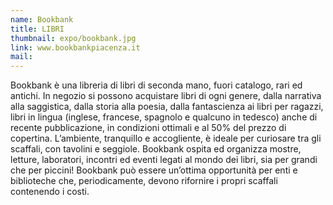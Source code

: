 ```yaml
---
name: Bookbank
title: LIBRI
thumbnail: expo/bookbank.jpg
link: www.bookbankpiacenza.it
mail:
---
```


Bookbank è una libreria di libri di seconda mano, fuori catalogo, rari ed antichi. In negozio si possono acquistare libri di ogni genere, dalla narrativa alla saggistica, dalla storia alla poesia, dalla fantascienza ai libri per ragazzi, libri in lingua (inglese, francese, spagnolo e qualcuno in tedesco) anche di recente pubblicazione, in condizioni ottimali e al 50% del prezzo di copertina. L’ambiente, tranquillo e accogliente, è ideale per curiosare tra gli scaffali, con tavolini e seggiole. Bookbank ospita ed organizza mostre, letture, laboratori, incontri ed eventi legati al mondo dei libri, sia per grandi che per piccini! Bookbank può essere un’ottima opportunità per enti e biblioteche che, periodicamente, devono rifornire i propri scaffali contenendo i costi.

